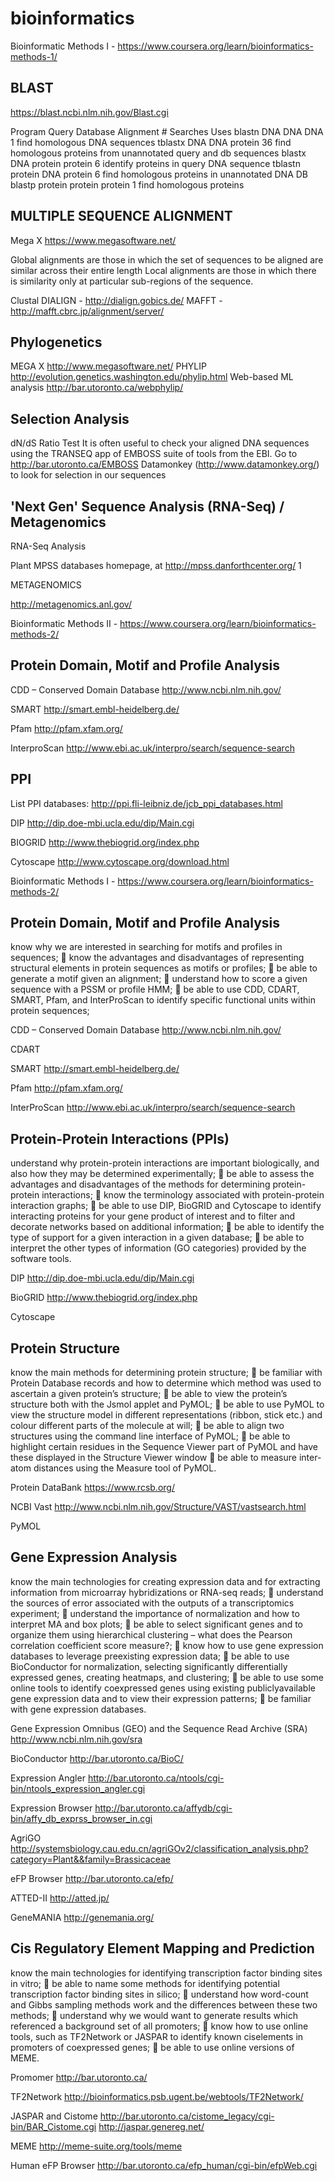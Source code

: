 # bioinformatics

Bioinformatic Methods I - https://www.coursera.org/learn/bioinformatics-methods-1/

## BLAST
https://blast.ncbi.nlm.nih.gov/Blast.cgi

Program Query Database Alignment # Searches Uses
blastn DNA DNA DNA 1 find homologous DNA sequences
tblastx DNA DNA protein 36 find homologous proteins from unannotated
query and db sequences
blastx DNA protein protein 6 identify proteins in query DNA sequence
tblastn protein DNA protein 6 find homologous proteins in unannotated
DNA DB
blastp protein protein protein 1 find homologous proteins

## MULTIPLE SEQUENCE ALIGNMENT 

Mega X
https://www.megasoftware.net/

Global alignments are those in which the set of sequences to be aligned are similar across their
entire length
Local alignments are those in which there is similarity only at particular sub-regions of the
sequence. 

Clustal
DIALIGN - http://dialign.gobics.de/
MAFFT - http://mafft.cbrc.jp/alignment/server/

## Phylogenetics

MEGA X http://www.megasoftware.net/
PHYLIP http://evolution.genetics.washington.edu/phylip.html
Web-based ML analysis http://bar.utoronto.ca/webphylip/ 

## Selection Analysis

dN/dS Ratio Test
It is often useful to check your aligned DNA sequences using the TRANSEQ app of EMBOSS suite of tools from the EBI. Go to http://bar.utoronto.ca/EMBOSS
Datamonkey (http://www.datamonkey.org/) to look for selection in our sequences

## 'Next Gen' Sequence Analysis (RNA-Seq) / Metagenomics

RNA-Seq Analysis

Plant MPSS databases homepage, at http://mpss.danforthcenter.org/ 1

METAGENOMICS

http://metagenomics.anl.gov/

Bioinformatic Methods II - https://www.coursera.org/learn/bioinformatics-methods-2/

##  Protein Domain, Motif and Profile Analysis 

CDD – Conserved Domain Database 
http://www.ncbi.nlm.nih.gov/

SMART
http://smart.embl-heidelberg.de/

Pfam
http://pfam.xfam.org/

InterproScan
http://www.ebi.ac.uk/interpro/search/sequence-search

## PPI
List PPI databases:
http://ppi.fli-leibniz.de/jcb_ppi_databases.html

DIP 
http://dip.doe-mbi.ucla.edu/dip/Main.cgi

BIOGRID
http://www.thebiogrid.org/index.php

Cytoscape
http://www.cytoscape.org/download.html


Bioinformatic Methods I - https://www.coursera.org/learn/bioinformatics-methods-2/

## Protein Domain, Motif and Profile Analysis

know why we are interested in searching for motifs and profiles in sequences;
 know the advantages and disadvantages of representing structural elements in protein
sequences as motifs or profiles;
 be able to generate a motif given an alignment;
 understand how to score a given sequence with a PSSM or profile HMM;
 be able to use CDD, CDART, SMART, Pfam, and InterProScan to identify specific
functional units within protein sequences; 

CDD – Conserved Domain Database 
http://www.ncbi.nlm.nih.gov/

CDART

SMART
http://smart.embl-heidelberg.de/

Pfam
http://pfam.xfam.org/

InterProScan
http://www.ebi.ac.uk/interpro/search/sequence-search

## Protein-Protein Interactions (PPIs)

understand why protein-protein interactions are important biologically, and also how they
may be determined experimentally;
 be able to assess the advantages and disadvantages of the methods for determining
protein-protein interactions;
 know the terminology associated with protein-protein interaction graphs;
 be able to use DIP, BioGRID and Cytoscape to identify interacting proteins for your gene
product of interest and to filter and decorate networks based on additional information;
 be able to identify the type of support for a given interaction in a given database;
 be able to interpret the other types of information (GO categories) provided by the
software tools. 

DIP
http://dip.doe-mbi.ucla.edu/dip/Main.cgi

BioGRID
http://www.thebiogrid.org/index.php

Cytoscape

## Protein Structure

know the main methods for determining protein structure;
 be familiar with Protein Database records and how to determine which method was used
to ascertain a given protein’s structure;
 be able to view the protein’s structure both with the Jsmol applet and PyMOL;
 be able to use PyMOL to view the structure model in different representations (ribbon,
stick etc.) and colour different parts of the molecule at will;
 be able to align two structures using the command line interface of PyMOL;
 be able to highlight certain residues in the Sequence Viewer part of PyMOL and have
these displayed in the Structure Viewer window
 be able to measure inter-atom distances using the Measure tool of PyMOL. 

Protein DataBank
https://www.rcsb.org/

NCBI Vast
http://www.ncbi.nlm.nih.gov/Structure/VAST/vastsearch.html

PyMOL

##  Gene Expression Analysis 

know the main technologies for creating expression data and for extracting information
from microarray hybridizations or RNA-seq reads;
 understand the sources of error associated with the outputs of a transcriptomics
experiment;
 understand the importance of normalization and how to interpret MA and box plots;
 be able to select significant genes and to organize them using hierarchical clustering –
what does the Pearson correlation coefficient score measure?;
 know how to use gene expression databases to leverage preexisting expression data;
 be able to use BioConductor for normalization, selecting significantly differentially
expressed genes, creating heatmaps, and clustering;
 be able to use some online tools to identify coexpressed genes using existing publiclyavailable gene expression data and to view their expression patterns;
 be familiar with gene expression databases. 

Gene Expression Omnibus (GEO) and the Sequence Read Archive (SRA)
http://www.ncbi.nlm.nih.gov/sra

BioConductor
http://bar.utoronto.ca/BioC/

Expression Angler 
http://bar.utoronto.ca/ntools/cgi-bin/ntools_expression_angler.cgi

Expression Browser
http://bar.utoronto.ca/affydb/cgi-bin/affy_db_exprss_browser_in.cgi

AgriGO
http://systemsbiology.cau.edu.cn/agriGOv2/classification_analysis.php?category=Plant&&family=Brassicaceae

eFP Browser 
http://bar.utoronto.ca/efp/

ATTED-II 
http://atted.jp/

GeneMANIA
http://genemania.org/

## Cis Regulatory Element Mapping and Prediction

know the main technologies for identifying transcription factor binding sites in vitro;
 be able to name some methods for identifying potential transcription factor binding sites
in silico;
 understand how word-count and Gibbs sampling methods work and the differences
between these two methods;
 understand why we would want to generate results which referenced a background set of
all promoters;
 know how to use online tools, such as TF2Network or JASPAR to identify known ciselements in promoters of coexpressed genes;
 be able to use online versions of MEME. 

Promomer
http://bar.utoronto.ca/

TF2Network
http://bioinformatics.psb.ugent.be/webtools/TF2Network/

JASPAR and Cistome 
http://bar.utoronto.ca/cistome_legacy/cgi-bin/BAR_Cistome.cgi
http://jaspar.genereg.net/

MEME
http://meme-suite.org/tools/meme

Human eFP Browser
http://bar.utoronto.ca/efp_human/cgi-bin/efpWeb.cgi






